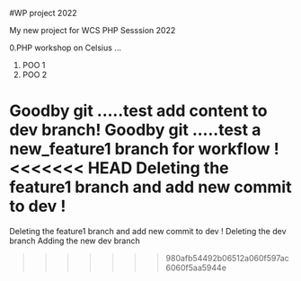 #WP project 2022

My new project for WCS
PHP Sesssion 2022

0.PHP workshop on Celsius ...
1. POO 1
2. POO 2


Goodby git .....test add content to dev branch!
Goodby git .....test a new_feature1 branch for workflow !
<<<<<<< HEAD
Deleting the feature1 branch and add new commit to dev !
=======
Deleting the feature1 branch and add new commit to dev !
Deleting the dev branch
Adding the new dev branch
>>>>>>> 980afb54492b06512a060f597ac6060f5aa5944e
